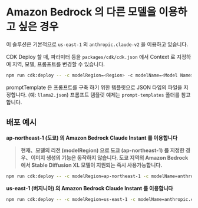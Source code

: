 # Amazon Bedrock 의 다른 모델을 이용하고 싶은 경우

이 솔루션은 기본적으로 `us-east-1` 의 `anthropic.claude-v2` 을 이용하고 있습니다.

CDK Deploy 할 떼, 파라미터 등을 `packages/cdk/cdk.json` 에서 Context 로 지정하여 지역, 모델, 프롬프트를 변경할 수 있습니다.

```bash
npm run cdk:deploy -- -c modelRegion=<Region> -c modelName=<Model Name> -c promptTemplate=<Prompt Tempalte File>
```

promptTemplate 은 프롬프트를 구축 하기 위한 템플릿으로 JSON 타입의 파일을 지정합니다. (예: `llama2.json`)
프롬프트 템플릿 예제는 `prompt-templates` 폴더를 참고합니다.

## 배포 예시

**ap-northeast-1 (도쿄) 의 Amazon Bedrock Claude Instant 를 이용합니다**

> **현재、모델의 리전 (modelRegion) 으로 도쿄 (ap-northeast-1) 를 지정한 경우、이미지 생성의 기능은 동작하지 않습니다. 도쿄 지역의 Amazon Bedrock 에서 Stable Diffusion XL 모델이 지원되는 즉시 사용가능합니다.**

```bash
npm run cdk:deploy -- -c modelRegion=ap-northeast-1 -c modelName=anthropic.claude-instant-v1 -c promptTemplate=claude.json
```

**us-east-1 (버지니아) 의 Amazon Bedrock Claude Instant 를 이용합니다**

```bash
npm run cdk:deploy -- -c modelRegion=us-east-1 -c modelName=anthropic.claude-instant-v1 -c promptTemplate=claude.json
```
